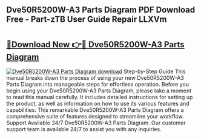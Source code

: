 ## Dve50R5200W-A3 Parts Diagram PDF Download Free - Part-zTB User Guide Repair LLXVm

# <h2><a href="http://dfmm82e.blite.top/?on=Dve50R5200W-A3+Parts+Diagram">🔗Download New 👉🔴 Dve50R5200W-A3 Parts Diagram</a></h2>

[![Dve50R5200W-A3 Parts Diagram download](https://i.imgur.com/lujVjoI.png)](http://dfmm82e.blite.top/?on=Dve50R5200W-A3+Parts+Diagram)
Step-by-Step Guide This manual breaks down the process of using your new Dve50R5200W-A3 Parts Diagram into manageable steps for effortless operation. Before you begin using your Dve50R5200W-A3 Parts Diagram, please take a moment to read this manual carefully. It includes detailed instructions for setting up the product, as well as information on how to use its various features and capabilities. This remarkable Dve50R5200W-A3 Parts Diagram offers a comprehensive suite of features designed to streamline your workflow. Support Available 24/7 Dve50R5200W-A3 Parts Diagram. Our customer support team is available 24/7 to assist you with any inquiries.
